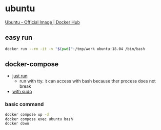# ubuntu

[Ubuntu \- Official Image \| Docker Hub](https://hub.docker.com/_/ubuntu)

## easy run

```bash
docker run --rm -it -v "$(pwd)":/tmp/work ubuntu:18.04 /bin/bash
```

## docker-compose

- [just run](./composes/justrun/docker-compose.yml)
  - run with tty. it can access with bash because ther process does not break
- [with sudo](./composes/withSudo/docker-compose.yml)

### basic command

```bash
docker compose up -d
docker compose exec ubuntu bash
docker down
```
